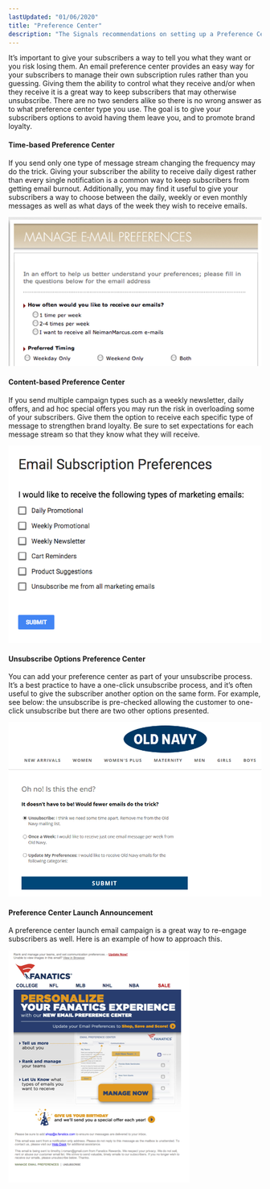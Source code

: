 ```yaml
---
lastUpdated: "01/06/2020"
title: "Preference Center"
description: "The Signals recommendations on setting up a Preference Center for your subscribers."
---
```


It’s important to give your subscribers a way to tell you what they want or you risk losing them. An email preference center provides an easy way for your subscribers to manage their own subscription rules rather than you guessing.  Giving them the ability to control what they receive and/or when they receive it is a great way to keep subscribers that may otherwise unsubscribe. There are no two senders alike so there is no wrong answer as to what preference center type you use. The goal is to give your subscribers options to avoid having them leave you, and to promote brand loyalty.  

#### Time-based Preference Center
If you send only one type of message stream changing the frequency may do the trick. Giving your subscriber the ability to receive daily digest rather than every single notification is a common way to keep subscribers from getting email burnout. Additionally, you may find it useful to give your subscribers a way to choose between the daily, weekly or even monthly messages as well as what days of the week they wish to receive emails.

![Time-based preference center example](media/time-center.png)

#### Content-based Preference Center 
If you send multiple campaign types such as a weekly newsletter, daily offers, and ad hoc special offers you may run the risk in overloading some of your subscribers.  Give them the option to receive each specific type of message to strengthen brand loyalty.  Be sure to set expectations for each message stream so that they know what they will receive.

![Content-based preference center example](media/preferences-center.png)

#### Unsubscribe Options Preference Center
You can add your preference center as part of your unsubscribe process.  It’s a best practice to have a one-click unsubscribe process, and it’s often useful to give the subscriber another option on the same form.  For example, see below: the unsubscribe is pre-checked allowing the customer to one-click unsubscribe but there are two other options presented.

![Unsubscribe options center example](media/unsubscribe-center.png)
 
#### Preference Center Launch Announcement
A preference center launch email campaign is a great way to re-engage subscribers as well. Here is an example of how to approach this.


![Accouncement campaign example](media/announcement-campaign.png)
